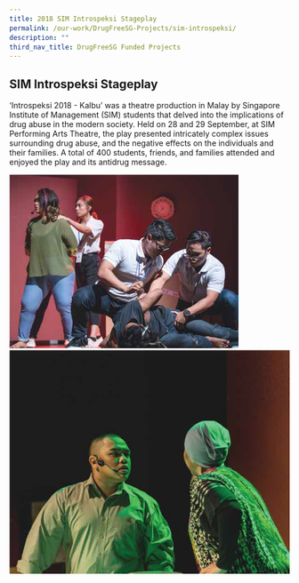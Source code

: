 ```yaml
---
title: 2018 SIM Introspeksi Stageplay
permalink: /our-work/DrugFreeSG-Projects/sim-introspeksi/
description: ""
third_nav_title: DrugFreeSG Funded Projects
---
```

## SIM Introspeksi Stageplay

‘Introspeksi 2018 - Kalbu’ was a theatre production in
Malay by Singapore Institute of Management (SIM)
students that delved into the implications of drug
abuse in the modern society. Held on 28 and 29
September, at SIM Performing Arts Theatre, the play
presented intricately complex issues surrounding drug
abuse, and the negative effects on the individuals and
their families. A total of 400 students, friends, and
families attended and enjoyed the play and its antidrug
message.
	
![](/images/DFSG%20Projects/SIM%20introspeksi.png)
![](/images/DFSG%20Projects/introspeksi.png)